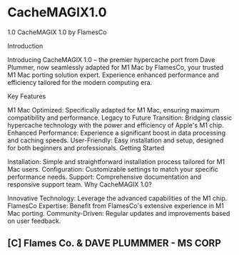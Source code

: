 # CacheMAGIX1.0
1.0
CacheMAGIX 1.0 by FlamesCo

Introduction

Introducing CacheMAGIX 1.0 – the premier hypercache port from Dave Plummer, now seamlessly adapted for M1 Mac by FlamesCo, your trusted M1 Mac porting solution expert. Experience enhanced performance and efficiency tailored for the modern computing era.

Key Features

M1 Mac Optimized: Specifically adapted for M1 Mac, ensuring maximum compatibility and performance.
Legacy to Future Transition: Bridging classic hypercache technology with the power and efficiency of Apple's M1 chip.
Enhanced Performance: Experience a significant boost in data processing and caching speeds.
User-Friendly: Easy installation and setup, designed for both beginners and professionals.
Getting Started

Installation: Simple and straightforward installation process tailored for M1 Mac users.
Configuration: Customizable settings to match your specific performance needs.
Support: Comprehensive documentation and responsive support team.
Why CacheMAGIX 1.0?

Innovative Technology: Leverage the advanced capabilities of the M1 chip.
FlamesCo Expertise: Benefit from FlamesCo's extensive experience in M1 Mac porting.
Community-Driven: Regular updates and improvements based on user feedback.
 
 ## [C] Flames Co. & DAVE PLUMMMER - MS CORP 
